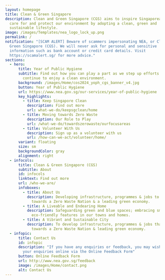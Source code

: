 ```yaml
---
layout: homepage
title: Clean & Green Singapore
description: Clean and Green Singapore (CGS) aims to inspire Singaporeans to
  care for and protect our environment by adopting a clean, green and
  sustainable lifestyle.
image: /images/Templates/nea_logo_lock_up.png
permalink: /
notification: "[SCAM ALERT] Beware of scammers impersonating NEA, or Clean &
  Green Singapore (CGS). We will never ask for personal and sensitive
  information such as bank account or credit card details. Visit
  https://scamalert.sg/ for more advice."
sections:
  - hero:
      title: Year of Public Hygiene
      subtitle: Find out how you can play a part as we step up efforts to ensure we
        continue to enjoy a clean environment.
      background: /images/Home/cos2024_yoph_cgs_banner_v4.jpg
      button: Year of Public Hygiene
      url: https://www.nea.gov.sg/our-services/year-of-public-hygiene
      key_highlights:
        - title: Keep Singapore Clean
          description: Find out more
          url: what-we-do/keepsgclean/home
        - title: Moving towards Zero Waste
          description: Our Role to Play
          url: /what-we-do/towardszerowaste/ourfocusareas
        - title: Volunteer With Us
          description: Sign up as a volunteer with us
          url: /how-can-we-act/volunteer/home/
      variant: floating
      size: sm
      backgroundColor: gray
      alignment: right
  - infocols:
      title: Clean & Green Singapore (CGS)
      subtitle: About
      id: infocols
      linktext: Find out more
      url: /who-we-are/
      infoboxes:
        - title: About Us
          description: Developing infrastructure, programmes & jobs to support the move
            towards a Zero Waste Nation & a leading green economy.
        - title: A Liveable and Endearing Home
          description: Safeguarding green and blue spaces; embracing smart technology and
            eco-friendly features in our towns and homes.
        - title: A Vibrant and Sustainable City
          description: To develop infrastructure, programmes & jobs that support the move
            towards a Zero Waste Nation & leading green economy.
  - infopic:
      title: Contact Us
      id: infopic
      description: "If you have any enquiries or feedback, you may wish to:  Submit
        your enquiries online via the Online Feedback Form"
      button: Online Feedback Form
      url: http://www.nea.gov.sg/feedback
      image: /images/Home/contact.png
      alt: Contact Us
---
```

